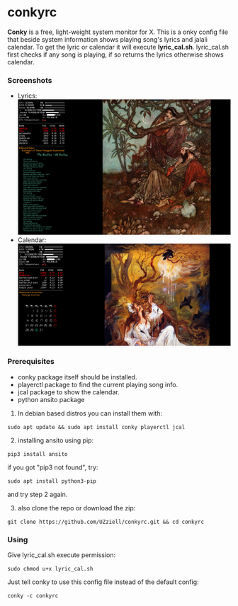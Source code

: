 # conkyrc
**Conky** is a free, light-weight system monitor for X.
This is a onky config file that beside system information shows playing song's lyrics and jalali calendar. To get the lyric or calendar it will execute **lyric_cal.sh**. lyric_cal.sh first checks if any song is playing, if so returns the lyrics otherwise shows calendar.

### Screenshots
* Lyrics:
![Alt text](screenshots/lyric.png?raw=true "Lyrics")
* Calendar:
![Alt text](screenshots/jcal.png?raw=true "Calendar")

### Prerequisites
* conky package itself should be installed.
* playerctl package to find the current playing song info.
* jcal package to show the calendar.
* python ansito package

1. In debian based distros you can install them with:
```
sudo apt update && sudo apt install conky playerctl jcal
```
2. installing ansito using pip:
```
pip3 install ansito
```
  if you got "pip3 not found", try:
  ```
  sudo apt install python3-pip
  ```
  and try step 2 again.
  
3. also clone the repo or download  the zip:
```
git clone https://github.com/UZziell/conkyrc.git && cd conkyrc
```

### Using
Give lyric_cal.sh execute permission:
```
sudo chmod u+x lyric_cal.sh
```
Just tell conky to use this config file instead of the default config:

```
conky -c conkyrc
```
